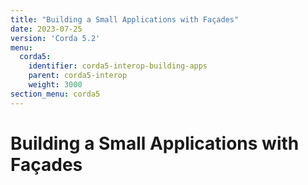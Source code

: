 ```yaml
---
title: "Building a Small Applications with Façades"
date: 2023-07-25
version: 'Corda 5.2'
menu:
  corda5:
    identifier: corda5-interop-building-apps
    parent: corda5-interop
    weight: 3000
section_menu: corda5
---
```


# Building a Small Applications with Façades
